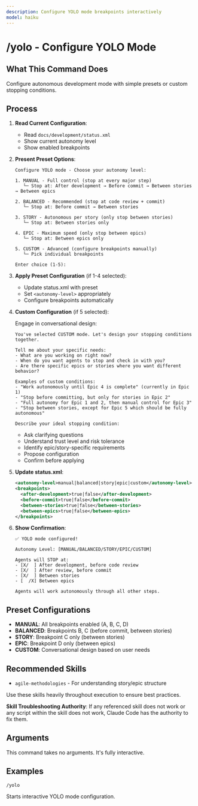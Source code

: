 ```yaml
---
description: Configure YOLO mode breakpoints interactively
model: haiku
---
```


# /yolo - Configure YOLO Mode

## What This Command Does

Configure autonomous development mode with simple presets or custom stopping conditions.

## Process

1. **Read Current Configuration**:
   - Read `docs/development/status.xml`
   - Show current autonomy level
   - Show enabled breakpoints

2. **Present Preset Options**:

   ```
   Configure YOLO mode - Choose your autonomy level:

   1. MANUAL - Full control (stop at every major step)
      └─ Stop at: After development → Before commit → Between stories → Between epics

   2. BALANCED - Recommended (stop at code review + commit)
      └─ Stop at: Before commit → Between stories

   3. STORY - Autonomous per story (only stop between stories)
      └─ Stop at: Between stories only

   4. EPIC - Maximum speed (only stop between epics)
      └─ Stop at: Between epics only

   5. CUSTOM - Advanced (configure breakpoints manually)
      └─ Pick individual breakpoints

   Enter choice (1-5):
   ```

3. **Apply Preset Configuration** (if 1-4 selected):
   - Update status.xml with preset
   - Set `<autonomy-level>` appropriately
   - Configure breakpoints automatically

4. **Custom Configuration** (if 5 selected):

   Engage in conversational design:

   ```
   You've selected CUSTOM mode. Let's design your stopping conditions together.

   Tell me about your specific needs:
   - What are you working on right now?
   - When do you want agents to stop and check in with you?
   - Are there specific epics or stories where you want different behavior?

   Examples of custom conditions:
   - "Work autonomously until Epic 4 is complete" (currently in Epic 1)
   - "Stop before committing, but only for stories in Epic 2"
   - "Full autonomy for Epic 1 and 2, then manual control for Epic 3"
   - "Stop between stories, except for Epic 5 which should be fully autonomous"

   Describe your ideal stopping condition:
   ```

   - Ask clarifying questions
   - Understand trust level and risk tolerance
   - Identify epic/story-specific requirements
   - Propose configuration
   - Confirm before applying

5. **Update status.xml**:

   ```xml
   <autonomy-level>manual|balanced|story|epic|custom</autonomy-level>
   <breakpoints>
     <after-development>true|false</after-development>
     <before-commit>true|false</before-commit>
     <between-stories>true|false</between-stories>
     <between-epics>true|false</between-epics>
   </breakpoints>
   ```

6. **Show Confirmation**:

   ```
   ✅ YOLO mode configured!

   Autonomy Level: [MANUAL/BALANCED/STORY/EPIC/CUSTOM]

   Agents will STOP at:
   - [X/  ] After development, before code review
   - [X/  ] After review, before commit
   - [X/  ] Between stories
   - [  /X] Between epics

   Agents will work autonomously through all other steps.
   ```

## Preset Configurations

- **MANUAL**: All breakpoints enabled (A, B, C, D)
- **BALANCED**: Breakpoints B, C (before commit, between stories)
- **STORY**: Breakpoint C only (between stories)
- **EPIC**: Breakpoint D only (between epics)
- **CUSTOM**: Conversational design based on user needs

## Recommended Skills

<!-- TODO: Add relevant skills from .claude/skills/ -->

- `agile-methodologies` - For understanding story/epic structure

Use these skills heavily throughout execution to ensure best practices.

**Skill Troubleshooting Authority**: If any referenced skill does not work or any script within the skill does not work, Claude Code has the authority to fix them.

## Arguments

This command takes no arguments. It's fully interactive.

## Examples

```
/yolo
```

Starts interactive YOLO mode configuration.
